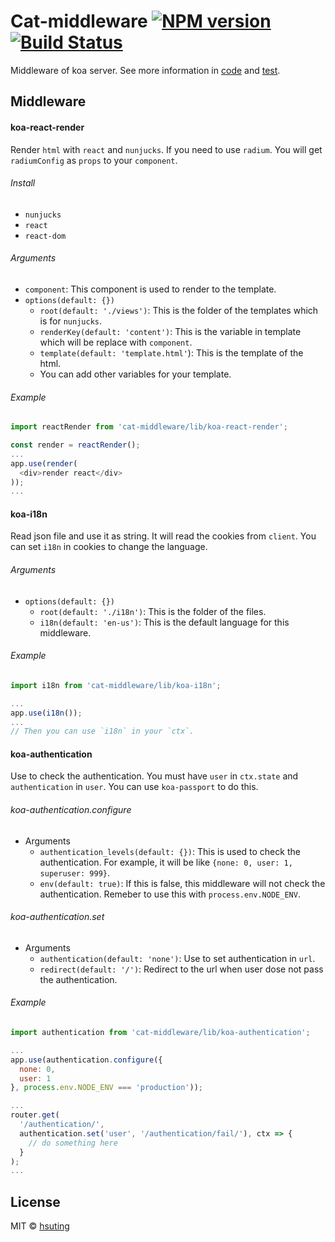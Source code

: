 # Cat-middleware [![NPM version][npm-image]][npm-url] [![Build Status][travis-image]][travis-url]
Middleware of koa server. See more information in [code](./src) and [test](./test).

## Middleware
#### koa-react-render
Render `html` with `react` and `nunjucks`. If you need to use `radium`. You will get `radiumConfig` as `props` to your `component`.

###### Install
- `nunjucks`
- `react`
- `react-dom`

###### Arguments
- `component`: This component is used to render to the template.
- `options(default: {})`
  - `root(default: './views')`: This is the folder of the templates which is for `nunjucks`.
  - `renderKey(default: 'content')`: This is the variable in template which will be replace with `component`.
  - `template(default: 'template.html'`): This is the template of the html.
  - You can add other variables for your template.

###### Example
```js
import reactRender from 'cat-middleware/lib/koa-react-render';

const render = reactRender();
...
app.use(render(
  <div>render react</div>
));
...
```

#### koa-i18n
Read json file and use it as string. It will read the cookies from `client`. You can set `i18n` in cookies to change the language.

###### Arguments
- `options(default: {})`
  - `root(default: './i18n')`: This is the folder of the files.
  - `i18n(default: 'en-us')`: This is the default language for this middleware.

###### Example
```js
import i18n from 'cat-middleware/lib/koa-i18n';

...
app.use(i18n());
...
// Then you can use `i18n` in your `ctx`.
```

#### koa-authentication
Use to check the authentication. You must have `user` in `ctx.state` and `authentication` in `user`. You can use `koa-passport` to do this.

###### koa-authentication.configure
- Arguments
  - `authentication_levels(default: {})`: This is used to check the authentication. For example, it will be like `{none: 0, user: 1, superuser: 999}`.
  - `env(default: true)`: If this is false, this middleware will not check the authentication. Remeber to use this with `process.env.NODE_ENV`.

###### koa-authentication.set
- Arguments
  - `authentication(default: 'none')`: Use to set authentication in `url`.
  - `redirect(default: '/')`: Redirect to the url when user dose not pass the authentication.

###### Example
```js
import authentication from 'cat-middleware/lib/koa-authentication';

...
app.use(authentication.configure({
  none: 0,
  user: 1
}, process.env.NODE_ENV === 'production'));

...
router.get(
  '/authentication/',
  authentication.set('user', '/authentication/fail/'), ctx => {
    // do something here
  }
);
...
```

## License
MIT © [hsuting](http://hsuting.com)

[npm-image]: https://badge.fury.io/js/cat-middleware.svg
[npm-url]: https://npmjs.org/package/cat-middleware
[travis-image]: https://travis-ci.org/HsuTing/cat-middleware.svg?branch=master
[travis-url]: https://travis-ci.org/HsuTing/cat-middleware
